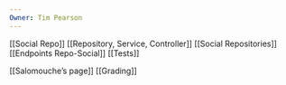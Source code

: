 ```yaml
---
Owner: Tim Pearson
---
```

[[Social Repo]]
[[Repository, Service, Controller]]
[[Social Repositories]]
[[Endpoints Repo-Social]]
[[Tests]]
  
[[Salomouche’s page]]
[[Grading]]